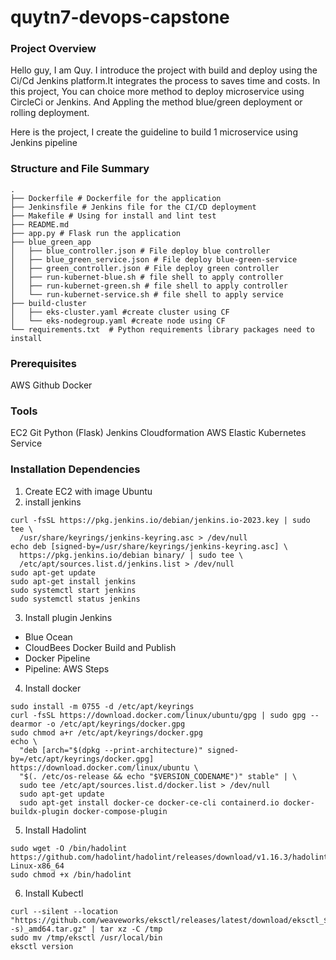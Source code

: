 # quytn7-devops-capstone
### Project Overview
Hello guy, I am Quy. I introduce the project with build and deploy using the Ci/Cd Jenkins platform.It integrates the process to saves time and costs. In this project, You can choice more method to deploy microservice using CircleCi or Jenkins. And Appling the method blue/green deployment or rolling deployment.

Here is the project, I create the guideline to build 1 microservice using Jenkins pipeline

### Structure and File Summary
```
.
├── Dockerfile # Dockerfile for the application
├── Jenkinsfile # Jenkins file for the CI/CD deployment
├── Makefile # Using for install and lint test
├── README.md
├── app.py # Flask run the application
├── blue_green_app
│   ├── blue_controller.json # File deploy blue controller
│   ├── blue_green_service.json # File deploy blue-green-service
│   ├── green_controller.json # File deploy green controller
│   ├── run-kubernet-blue.sh # file shell to apply controller 
│   ├── run-kubernet-green.sh # file shell to apply controller 
│   └── run-kubernet-service.sh # file shell to apply service 
├── build-cluster
│   ├── eks-cluster.yaml #create cluster using CF
│   └── eks-nodegroup.yaml #create node using CF
└── requirements.txt  # Python requirements library packages need to install
```
### Prerequisites
AWS
Github
Docker

### Tools
EC2
Git
Python (Flask)
Jenkins
Cloudformation
AWS Elastic Kubernetes Service

### Installation Dependencies
1. Create EC2 with image Ubuntu
2. install jenkins
```
curl -fsSL https://pkg.jenkins.io/debian/jenkins.io-2023.key | sudo tee \
  /usr/share/keyrings/jenkins-keyring.asc > /dev/null
echo deb [signed-by=/usr/share/keyrings/jenkins-keyring.asc] \
  https://pkg.jenkins.io/debian binary/ | sudo tee \
  /etc/apt/sources.list.d/jenkins.list > /dev/null
sudo apt-get update
sudo apt-get install jenkins
sudo systemctl start jenkins
sudo systemctl status jenkins
```
3. Install plugin Jenkins
- Blue Ocean
- CloudBees Docker Build and Publish
- Docker Pipeline
- Pipeline: AWS Steps
4. Install docker
```
sudo install -m 0755 -d /etc/apt/keyrings
curl -fsSL https://download.docker.com/linux/ubuntu/gpg | sudo gpg --dearmor -o /etc/apt/keyrings/docker.gpg
sudo chmod a+r /etc/apt/keyrings/docker.gpg
echo \
  "deb [arch="$(dpkg --print-architecture)" signed-by=/etc/apt/keyrings/docker.gpg] https://download.docker.com/linux/ubuntu \
  "$(. /etc/os-release && echo "$VERSION_CODENAME")" stable" | \
  sudo tee /etc/apt/sources.list.d/docker.list > /dev/null
  sudo apt-get update
  sudo apt-get install docker-ce docker-ce-cli containerd.io docker-buildx-plugin docker-compose-plugin
```
5. Install Hadolint
```
sudo wget -O /bin/hadolint https://github.com/hadolint/hadolint/releases/download/v1.16.3/hadolint-Linux-x86_64
sudo chmod +x /bin/hadolint
```
6. Install Kubectl
```
curl --silent --location "https://github.com/weaveworks/eksctl/releases/latest/download/eksctl_$(uname -s)_amd64.tar.gz" | tar xz -C /tmp
sudo mv /tmp/eksctl /usr/local/bin
eksctl version
```
### 

